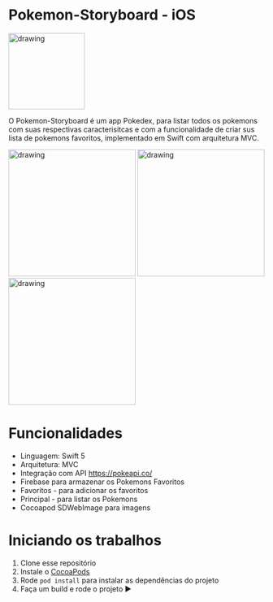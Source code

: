 # Pokemon-Storyboard - iOS


<img src="https://user-images.githubusercontent.com/58039168/172068247-27a420d9-f71b-47da-9cdd-abe13e86d65b.png" alt="drawing" width="150"/>


O Pokemon-Storyboard é um app Pokedex, para listar todos os pokemons com suas respectivas caracterisitcas e com a funcionalidade de criar sus lista de pokemons favoritos, implementado em Swift com arquitetura MVC.

<p float="left">
<img src="screenshots/screenshot_1.png" alt="drawing" width="250"/>
<img src="screenshots/screenshot_2.png" alt="drawing" width="250"/>
<img src="screenshots/screenshot_3.png" alt="drawing" width="250"/>
</p>

# Funcionalidades

- Linguagem: Swift 5
- Arquitetura: MVC
- Integração com API https://pokeapi.co/
- Firebase para armazenar os Pokemons Favoritos
- Favoritos - para adicionar os favoritos
- Principal - para listar os Pokemons
- Cocoapod SDWebImage para imagens


# Iniciando os trabalhos

1. Clone esse repositório 
2. Instale o [CocoaPods](https://guides.cocoapods.org/using/getting-started.html)
3. Rode `pod install` para instalar as dependências do projeto
4. Faça um build e rode o projeto ▶️
